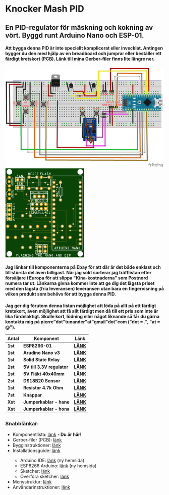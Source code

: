 # Knocker Mash PID
<h2>En PID-regulator för mäskning och kokning av vört. Byggd runt Arduino Nano och ESP-01.</h2>

<h4>Att bygga denna PID är inte speciellt komplicerat eller invecklat. Antingen bygger du den med hjälp av en breadboard och jumprar eller
beställer ett färdigt kretskort (PCB). Länk till mina Gerber-filer finns lite längre ner.</h4>

<img width="500" src="https://github.com/knockimov/Knocker_Mash_PID/blob/master/images/Knocker_Mash_PID-Nano_ESP8266F-v100_bb.png"></img>
<img width="250" src="https://github.com/knockimov/Knocker_Mash_PID/blob/master/images/Knocker_Mash_PID-PCB-v100.png"></img>

<h4>Jag länkar till komponenterna på Ebay för att där är det både enklast och till största del även billigast. När jag sökt sorterar jag
träfflistan efter försäljare i Europa för att slippa "Kina-kostnaderna" som Postnord numera tar ut. Länkarna givna kommer inte att ge dig
det lägsta priset med den lägsta (fria leveransen) leveransen utan bara en fingervisning på vilken produkt som behövs för att bygga denna
PID.</h4>

<h4>Jag ger dig förutom denna listan möjlighet att löda på allt på ett färdigt kretskort, även möjlighet att få allt färdigt men då till
ett pris som inte är lika fördelaktigt. Skulle kort, lödning eller något liknande så får du gärna kontakta mig på pierre"dot"tunander"at"gmail"dot"com
("dot = .", "at = @").

Antal|Komponent|Länk
-----|---------|----
1st|ESP8266-01|<a href="https://www.ebay.com/itm/D1-mini-Mini-NodeMcu-4M-Lua-WIFI-IoT-development-board-based-ESP8266-by-WeMos-/222620206044">LÄNK</a>
1st|Arudino Nano v3|<a href="https://www.ebay.com/itm/Nano-V3-0-Controle-Board-Atmega328P-Compatible-Arduino-Nano-V3-CH340-/322908047187">LÄNK</a>
1st|Solid State Relay|<a href="https://www.ebay.com/itm/Rele-SSR-40DA-statico-stato-solido-40A-380-24Vac-32-3Vdc-solid-state-relay/322373636211?hash=item4b0ef75073:g:YwEAAOSwzgBYzEgd">LÄNK</a>
1st|5V till 3.3V regulator|<a href="https://www.ebay.com/itm/25pcs-AMS1117-LDO-3-3v-low-dropout-voltage-regulator-SOT223/131815323527?hash=item1eb0ce3787:g:udEAAOxyyFhTehpM">LÄNK</a>
1st|5V Fläkt 40x40mm|<a href="https://www.ebay.com/itm/DC-5V-2P-4010-Brushless-Fan-Cooler-40mm-40x40x10mm-4010s-Cooling-Fan/252578080018?hash=item3aced3a512:g:9ocAAOSwU8hY8Sfa">LÄNK</a>
2st|DS18B20 Sensor|<a href="https://www.ebay.com/itm/Sonda-con-Sensore-Temperatura-DS18B20-Cavo-Digitale-Impermeabile-Inox-1m-Arduino/152534796710?hash=item2383c849a6:g:QqMAAOSwcrpadGHc">LÄNK</a>
1st|Resistor 4.7k Ohm|<a href="https://www.ebay.com/itm/Set-of-10-resistors-metal-1-4-watts-1-24-values-choice-1-Ohm-at-3-4-12ft/263390277429?hash=item3d5348af35:m:mtBeVcs4bTmH-uPQlroeYrQ">LÄNK</a>
7st|Knappar|<a href="https://www.ebay.com/itm/10x-Push-button-White-6x6x6-mm-PCB-Switch-mini-touch-micro-4-pin-arduino/282832592950?hash=item41da22e036:g:HS0AAOxyY3ZRmks42">LÄNK</a>
Xst|Jumperkablar - hane |<a href="https://www.ebay.com/itm/10-Cables-macho-macho-20cm-arduino-nano-uno-jumpers-dupont-2-54-protoboars/253483109669?hash=item3b04c54d25:g:KAgAAOSwHnFV4uwM">LÄNK</a>
Xst|Jumperkablar - hona |<a href="https://www.ebay.com/itm/40pcs-Dupont-Female-to-Female-Jumper-Wire-Ribbon-Cable-Pi-Breadboard-Arduino-CN/282673197345?hash=item41d0a2b121:g:Gd8AAOSw7rdaaPja">LÄNK</a>

<h3>Snabblänkar:</h3>
<ul>
<li>Komponentlista: <a href="https://github.com/knockimov/Knocker_Mash_PID/blob/master/COMPONENTS.md"> länk</a> <b>- Du är här!</b></li>
<li>Gerber-filer (PCB): <a href="https://github.com/knockimov/Knocker_Mash_PID/tree/master/gerber"> länk</a></li>
<li>Bygginstruktioner: <a href="https://github.com/knockimov/Knocker_Mash_PID/blob/master/BUILD.md"> länk</a></li>
<li>Installationsguide: <a href="https://github.com/knockimov/Knocker_Mash_PID/blob/master/ARDUINO.md"> länk</a></b></li>
<ul>
<li>Arduino IDE: <a href="https://www.arduino.cc/en/Guide/Windows"> länk</a> (ny hemsida)</li>
<li>ESP8266 Arduino: <a href="https://github.com/esp8266/Arduino#installing-with-boards-manager"> länk</a> (ny hemsida)</li>
<li>Sketcher: <a href="https://github.com/knockimov/Knocker_Mash_PID/tree/master/arduino"> länk</a></li>
<li>Överföra sketcher: <a href="https://github.com/knockimov/Knocker_Mash_PID/blob/master/TRANSFER.md"> länk</a></b></li>
</ul>
<li>Menystruktur: <a href="https://github.com/knockimov/Knocker_Mash_PID/blob/master/MENU.md"> länk</a></li>
<li>Användarinstruktioner: <a href="https://github.com/knockimov/Knocker_Mash_PID/blob/master/GUIDE.md"> länk</a></li>
</ul>
